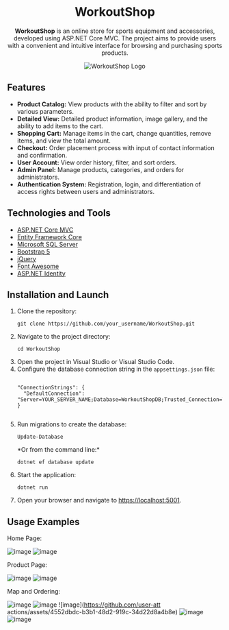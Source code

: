 <h1 align="center">WorkoutShop</h1>

<p align="center">
  <strong>WorkoutShop</strong> is an online store for sports equipment and accessories, developed using ASP.NET Core MVC. The project aims to provide users with a convenient and intuitive interface for browsing and purchasing sports products.
</p>

<p align="center">
  <img src="https://th.bing.com/th/id/OIP.5DpZoMomv2rQPqO6e61CwQHaHa?w=200&h=200&c=7&r=0&o=5&dpr=1.3&pid=1.7" alt="WorkoutShop Logo" class="d-inline-block align-top">
</p>

<h2>Features</h2>

<ul>
  <li><strong>Product Catalog:</strong> View products with the ability to filter and sort by various parameters.</li>
  <li><strong>Detailed View:</strong> Detailed product information, image gallery, and the ability to add items to the cart.</li>
  <li><strong>Shopping Cart:</strong> Manage items in the cart, change quantities, remove items, and view the total amount.</li>
  <li><strong>Checkout:</strong> Order placement process with input of contact information and confirmation.</li>
  <li><strong>User Account:</strong> View order history, filter, and sort orders.</li>
  <li><strong>Admin Panel:</strong> Manage products, categories, and orders for administrators.</li>
  <li><strong>Authentication System:</strong> Registration, login, and differentiation of access rights between users and administrators.</li>
</ul>

<h2>Technologies and Tools</h2>

<ul>
  <li><a href="https://docs.microsoft.com/aspnet/core/?view=aspnetcore-6.0" target="_blank">ASP.NET Core MVC</a></li>
  <li><a href="https://docs.microsoft.com/ef/core/" target="_blank">Entity Framework Core</a></li>
  <li><a href="https://www.microsoft.com/sql-server" target="_blank">Microsoft SQL Server</a></li>
  <li><a href="https://getbootstrap.com/" target="_blank">Bootstrap 5</a></li>
  <li><a href="https://jquery.com/" target="_blank">jQuery</a></li>
  <li><a href="https://fontawesome.com/" target="_blank">Font Awesome</a></li>
  <li><a href="https://docs.microsoft.com/aspnet/core/security/authentication/identity" target="_blank">ASP.NET Identity</a></li>
</ul>

<h2>Installation and Launch</h2>

<ol>
  <li>Clone the repository:
    <pre><code>git clone https://github.com/your_username/WorkoutShop.git</code></pre>
  </li>
  <li>Navigate to the project directory:
    <pre><code>cd WorkoutShop</code></pre>
  </li>
  <li>Open the project in Visual Studio or Visual Studio Code.</li>
  <li>Configure the database connection string in the <code>appsettings.json</code> file:
    <pre><code>
"ConnectionStrings": {
  "DefaultConnection": "Server=YOUR_SERVER_NAME;Database=WorkoutShopDB;Trusted_Connection=True;MultipleActiveResultSets=true"
}
    </code></pre>
  </li>
  <li>Run migrations to create the database:
    <pre><code>Update-Database</code></pre>
    *Or from the command line:*
    <pre><code>dotnet ef database update</code></pre>
  </li>
  <li>Start the application:
    <pre><code>dotnet run</code></pre>
  </li>
  <li>Open your browser and navigate to <a href="https://localhost:5001" target="_blank">https://localhost:5001</a>.</li>
</ol>

<h2>Usage Examples</h2>
<!-- You can add usage examples here -->



<p>Home Page:</p>

<p align="center">

![image](https://github.com/user-attachments/assets/c352445b-5ab2-4fee-a50d-49fc8de68132)
![image](https://github.com/user-attachments/assets/7776e12f-c304-4cda-a79e-7eb8cb4a7667)
</p>

<p>Product Page:</p>

<p align="center">

![image](https://github.com/user-attachments/assets/bf4856e6-da0b-459c-8155-d6662c5f6641)
![image](https://github.com/user-attachments/assets/fb80c6a7-95ae-42ba-ad06-974a195d1a48)
</p>

<p>Map and Ordering:</p>

<p align="center">

![image](https://github.com/user-attachments/assets/a9f53e12-04da-4d64-8039-8a6f1002b89f)
![image](https://github.com/user-attachments/assets/fdaafadf-ca19-4460-9aed-db12a0b9c47f)
![image](https://github.com/user-att actions/assets/4552dbdc-b3b1-48d2-919c-34d22d8a4b8e)
![image](https://github.com/user-attachments/assets/3da182fb-7914-4e34-840a-dbe9f2f00472)
![image](https://github.com/user-attachments/assets/16ed9494-2773-4110-abc4-e214c7279ab9)
</p>


